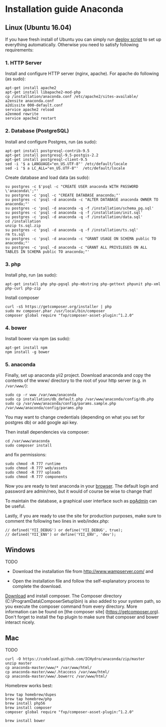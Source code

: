 # Installation guide Anaconda

## Linux (Ubuntu 16.04)
If you have fresh install of Ubuntu you can simply run [deploy script](deploy_on_clean_vm.sh) 
to set up everything automatically. Otherwise you need to satisfy following requirements:

### 1. HTTP Server

Install and configure HTTP server (nginx, apache). For apache do following (as sudo):
```
apt-get install apache2
apt-get install libapache2-mod-php
cp /installation/anaconda.conf /etc/apache2/sites-available/
a2ensite anaconda.conf
a2dissite 000-default.conf
service apache2 reload
a2enmod rewrite
service apache2 restart
```

### 2. Database (PostgreSQL)

Install and configure Postgres, run (as sudo):
```
apt-get install postgresql-contrib-9.5
apt-get install postgresql-9.5-postgis-2.2
apt-get install postgresql-client-9.5
sed -i '$ a LANGUAGE="en_US.UTF-8"' /etc/default/locale
sed -i '$ a LC_ALL="en_US.UTF-8"'  /etc/default/locale
```
Create database and load data (as sudo):
```
su postgres -c $'psql -c "CREATE USER anaconda WITH PASSWORD \'anaconda\';"'
su postgres -c 'psql -c "CREATE DATABASE anaconda;"'
su postgres -c 'psql -d anaconda -c "ALTER DATABASE anaconda OWNER TO anaconda;"'
su postgres -c 'psql -d anaconda -q -f /installation/schema_pg.sql'
su postgres -c 'psql -d anaconda -q -f /installation/init.sql'
su postgres -c 'psql -d anaconda -q -f /installation/data.sql'
cd /installation
unzip ts.sql.zip
su postgres -c 'psql -d anaconda -q -f /installation/ts.sql'
rm ts.sql
su postgres -c 'psql -d anaconda -c "GRANT USAGE ON SCHEMA public TO anaconda;"'
su postgres -c 'psql -d anaconda -c "GRANT ALL PRIVILEGES ON ALL TABLES IN SCHEMA public TO anaconda;"'
```

### 3. php

Install php, run (as sudo):
```
apt-get install php php-pgsql php-mbstring php-gettext phpunit php-xml php-curl php-zip
```
Install composer
```    
curl -sS https://getcomposer.org/installer | php
sudo mv composer.phar /usr/local/bin/composer
composer global require "fxp/composer-asset-plugin:^1.2.0"
```

### 4. bower
Install bower via npm (as sudo):
```
apt-get install npm
npm install -g bower
```

### 5. anaconda
Finally, set up anaconda yii2 project. Download anaconda and copy the contents of the www/ directory to the root 
of your http server (e.g. in `/var/www/`):
```
sudo cp -r www /var/www/anaconda
sudo cp installation/db_default.php /var/www/anaconda/config/db.php
sudo cp /var/www/anaconda/config/params.sample.php /var/www/anaconda/config/params.php
```
You may want to change credentials (depending on what you set for postgres db) or add google api key. 

Then install dependencies via composer:
```
cd /var/www/anaconda
sudo composer install
```
and fix permissions:
```
sudo chmod -R 777 runtime
sudo chmod -R 777 web/assets
sudo chmod -R 777 uploads
sudo chmod -R 777 components
```

Now you are ready to test anaconda in your [browser](http://localhost/). 
The default login and password are admin/neo, 
but it would of course be wise to change that!

To maintain the database, a graphical user interface such as 
[pgAdmin](https://www.pgadmin.org/) can be useful.

Lastly, if you are ready to use the site for production purposes, 
make sure to comment the following two lines in web/index.php:
```
// defined('YII_DEBUG') or define('YII_DEBUG', true);
// defined('YII_ENV') or define('YII_ENV', 'dev');
``` 

## Windows
TODO

* Download the installation file from <http://www.wampserver.com/> and

* Open the installation file and follow the self-explanatory process to complete the download.

[Download](https://getcomposer.org/download) and install composer. The Composer directory (C:\ProgramData\ComposerSetup\bin) is also added to your system path, so you execute the composer command from every directory. More information can be found on [the composer site] (https://getcomposer.org). Don't forget to install the fxp plugin to make sure that composer and bower interact nicely.


## Mac
TODO

```
curl -O https://codeload.github.com/ICHydro/anaconda/zip/master 
unzip master
cp anaconda-master/www/* /var/www/html/
cp anaconda-master/www/.htaccess /var/www/html/
cp anaconda-master/www/.bowerrc /var/www/html/
```

Homebrew works best:

```
brew tap homebrew/dupes
brew tap homebrew/php
brew install php56
brew install composer
composer global require "fxp/composer-asset-plugin:^1.2.0"
```

```
brew install bower
```
